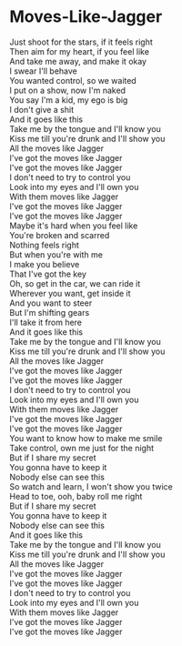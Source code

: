 # Moves-Like-Jagger

Just shoot for the stars, if it feels right  
Then aim for my heart, if you feel like  
And take me away, and make it okay  
I swear I'll behave  
You wanted control, so we waited  
I put on a show, now I'm naked  
You say I'm a kid, my ego is big  
I don't give a shit  
And it goes like this  
Take me by the tongue and I'll know you  
Kiss me till you're drunk and I'll show you  
All the moves like Jagger  
I've got the moves like Jagger  
I've got the moves like Jagger  
I don't need to try to control you  
Look into my eyes and I'll own you  
With them moves like Jagger  
I've got the moves like Jagger  
I've got the moves like Jagger  
Maybe it's hard when you feel like  
You're broken and scarred  
Nothing feels right  
But when you're with me  
I make you believe  
That I've got the key  
Oh, so get in the car, we can ride it  
Wherever you want, get inside it  
And you want to steer  
But I'm shifting gears  
I'll take it from here  
And it goes like this  
Take me by the tongue and I'll know you  
Kiss me till you're drunk and I'll show you  
All the moves like Jagger  
I've got the moves like Jagger  
I've got the moves like Jagger  
I don't need to try to control you  
Look into my eyes and I'll own you  
With them moves like Jagger  
I've got the moves like Jagger  
I've got the moves like Jagger  
You want to know how to make me smile  
Take control, own me just for the night  
But if I share my secret  
You gonna have to keep it  
Nobody else can see this  
So watch and learn, I won't show you twice  
Head to toe, ooh, baby roll me right  
But if I share my secret  
You gonna have to keep it  
Nobody else can see this  
And it goes like this  
Take me by the tongue and I'll know you  
Kiss me till you're drunk and I'll show you  
All the moves like Jagger  
I've got the moves like Jagger  
I've got the moves like Jagger  
I don't need to try to control you  
Look into my eyes and I'll own you  
With them moves like Jagger  
I've got the moves like Jagger  
I've got the moves like Jagger
